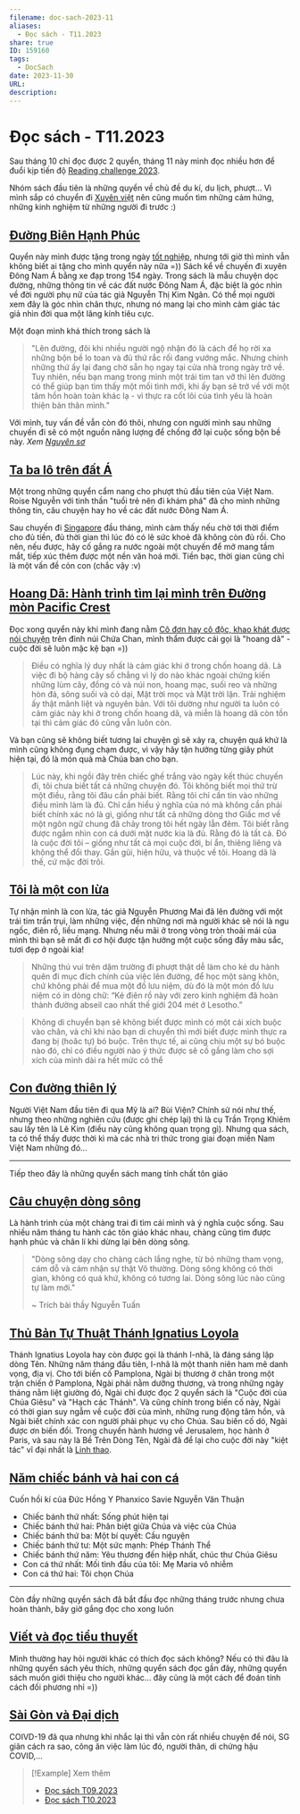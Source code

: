 ```yaml
---
filename: doc-sach-2023-11
aliases:
  - Đọc sách - T11.2023
share: true
ID: 159160
tags:
  - DocSach
date: 2023-11-30
URL: 
description: 
---
```


# Đọc sách - T11.2023
Sau tháng 10 chỉ đọc được 2 quyển, tháng 11 này mình đọc nhiều hơn để đuổi kịp tiến độ [Reading challenge 2023](./reading-challenge-2023.md).

Nhóm sách đầu tiên là những quyển về chủ đề du kí, du lịch, phượt... Vì mình sắp có chuyển đi [Xuyên việt](./xuyen-viet-2023.md) nên cũng muốn tìm những cảm hứng, những kinh nghiệm từ những người đi trước :)
## [Đường Biên Hạnh Phúc](./duong-bien-hanh-phuc.md)

Quyển này mình được tặng trong ngày [tốt nghiệp](./hom-nay-toi-tot-nghiep.md), nhưng tới giờ thì mình vẫn không biết ai tặng cho mình quyển này nữa =)) Sách kể về chuyến đi xuyên Đông Nam Á bằng xe đạp trong 154 ngày. Trong sách là mẫu chuyện dọc đường, những thông tin về các đất nước Đông Nam Á, đặc biệt là góc nhìn về đời người phụ nữ của tác giả Nguyễn Thị Kim Ngân. Có thể mọi người xem đây là góc nhìn chân thực, nhưng nó mang lại cho mình cảm giác tác giả nhìn đời qua một lăng kính tiêu cực. 

Một đoạn mình khá thích trong sách là

> "Lên đường, đôi khi nhiều người ngộ nhận đó là cách để họ rời xa những bộn bề lo toan và đủ thứ rắc rối đang vướng mắc. Nhưng chính những thứ ấy lại đang chờ sẵn họ ngay tại cửa nhà trong ngày trở về. Tuy nhiên, nếu bạn mang trong mình một trái tim tan vỡ thì lên đường có thể giúp bạn tìm thấy một mối tình mới, khi ấy bạn sẽ trở về với một tâm hồn hoàn toàn khác lạ - vì thực ra cốt lõi của tình yêu là hoàn thiện bản thân mình."

Với mình, tuy vấn đề vẫn còn đó thôi, nhưng con người mình sau những chuyến đi sẽ có một nguồn năng lượng để chống đỡ lại cuộc sống bộn bề này. *Xem [Nguyên sơ](./nguyen-so.md)*
## [Ta ba lô trên đất Á](./ta-ba-lo-tren-dat-a.md)

Một trong những quyển cẩm nang cho phượt thủ đầu tiên của Việt Nam. Roise Nguyễn với tinh thần "tuổi trẻ nên đi khám phá" đã cho mình những thông tin, câu chuyện hay ho về các đất nước Đông Nam Á. 

Sau chuyến đi [Singapore](../../Singapore%20trip%202023.md) đầu tháng, mình cảm thấy nếu chờ tới thời điểm cho đủ tiền, đủ thời gian thì lúc đó có lẽ sức khoẻ đã không còn đủ rồi. Cho nên, nếu được, hãy cố gắng ra nước ngoài một chuyến để mở mang tầm mắt, tiếp xúc thêm được một nền văn hoá mới. Tiền bạc, thời gian cũng chỉ là một vấn đề cỏn con (chắc vậy :v)

## [Hoang Dã: Hành trình tìm lại mình trên Đường mòn Pacific Crest](./hoang-da-hanh-trinh-tim-lai-minh-tren-duong-mon-pacific-crest.md)

Đọc xong quyển này khi mình đang nằm [Cô đơn hay cô độc, khao khát được nói chuyện](./co-don-hay-co-doc-khao-khat-duoc-noi-chuyen.md) trên đỉnh núi Chứa Chan, mình thẩm được cái gọi là "hoang dã" - cuộc đời sẽ luôn mặc kệ bạn =)) 

> Điều có nghĩa lý duy nhất là cảm giác khi ở trong chốn hoang dã. Là việc đi bộ hàng cây số chẳng vì lý do nào khác ngoài chứng kiến những lùm cây, đồng cỏ và núi non, hoang mạc, suối reo và những hòn đá, sông suối và cỏ dại, Mặt trời mọc và Mặt trời lặn. Trải nghiệm ấy thật mãnh liệt và nguyên bản. Với tôi dường như người ta luôn có cảm giác này khi ở trong chốn hoang dã, và miễn là hoang dã còn tồn tại thì cảm giác đó cũng vẫn luôn còn.

Và bạn cũng sẽ không biết tương lai chuyện gì sẽ xảy ra, chuyện quá khứ là mình cũng không đụng chạm được, vì vậy hãy tận hưởng từng giây phút hiện tại, đó là món quà mà Chúa ban cho bạn.

> Lúc này, khi ngồi đây trên chiếc ghế trắng vào ngày kết thúc chuyến đi, tôi chưa biết tất cả những chuyện đó. Tôi không biết mọi thứ trừ một điều, rằng tôi đâu cần phải biết. Rằng tôi chỉ cần tin vào những điều mình làm là đủ. Chỉ cần hiểu ý nghĩa của nó mà không cần phải biết chính xác nó là gì, giống như tất cả những dòng thơ Giấc mơ về một ngôn ngữ chung đã chảy trong tôi hết ngày lẫn đêm. Tôi biết rằng được ngắm nhìn con cá dưới mặt nước kia là đủ. Rằng đó là tất cả. Đó là cuộc đời tôi – giống như tất cả mọi cuộc đời, bí ẩn, thiêng liêng và không thể đổi thay. Gần gũi, hiện hữu, và thuộc về tôi. Hoang dã là thế, cứ mặc đời trôi.

## [Tôi là một con lừa](../../T%C3%B4i%20l%C3%A0%20m%E1%BB%99t%20con%20l%E1%BB%ABa.md)

Tự nhận mình là con lừa, tác giả Nguyễn Phương Mai đã lên đường với một trái tim trần trụi, làm những việc, đến những nơi mà người khác sẽ nói là ngu ngốc, điên rồ, liều mạng. Nhưng nếu mãi ở trong vòng tròn thoải mái của mình thì bạn sẽ mất đi cơ hội được tận hưởng một cuộc sống đầy màu sắc, tươi đẹp ở ngoài kia!

> Những thú vui trên dặm trường đi phượt thật dễ làm cho kẻ du hành quên đi mục đích chính của việc lên đường, để học một sàng khôn, chứ không phải để mua một đồ lưu niệm, dù đó là một món đồ lưu niệm có in dòng chữ: “Kẻ điên rồ này với zero kinh nghiệm đã hoàn thành đường abseil cao nhất thế giới 204 mét ở Lesotho.” 

> Không di chuyển bạn sẽ không biết được mình có một cái xích buộc vào chân, và chỉ khi nào bạn di chuyển thì mới biết được mình thực ra đang bị (hoăc tự) bó buộc. Trên thực tế, ai cũng chịu một sự bó buộc nào đó, chỉ có điều người nào ý thức được sẽ cố gắng làm cho sợi xích của mình dài ra hết mức có thể
## [Con đường thiên lý](../../Con%20%C4%91%C6%B0%E1%BB%9Dng%20thi%C3%AAn%20l%C3%BD.md)
Người Việt Nam đầu tiên đi qua Mỹ là ai? Bùi Viện? Chính sử nói như thế, nhưng theo những nghiên cứu (được ghi chép lại) thì là cụ Trần Trọng Khiêm sau lấy tên là Lê Kim (điều này cũng không quan trọng gì). Nhưng qua sách, ta có thể thấy được thời kì mà các nhà tri thức trong giai đoạn miền Nam Việt Nam những đó...

---

Tiếp theo đây là những quyển sách mang tính chất tôn giáo

## [Câu chuyện dòng sông](./cau-chuyen-dong-song.md)

Là hành trình của một chàng trai đi tìm cái mình và ý nghĩa cuộc sống. Sau nhiều năm tháng tu hành các tôn giáo khác nhau, chàng cũng tìm được hạnh phúc và chân lí khi dừng lại bên dòng sông. 

> "Dòng sông dạy cho chàng cách lắng nghe, từ bỏ những tham vọng, cám dỗ và cảm nhận sự thật Vô thường. Dòng sông không có thời gian, không có quá khứ, không có tương lai. Dòng sông lúc nào cũng tự làm mới."
> 
> ~ Trích bài thầy Nguyễn Tuấn

## [Thủ Bản Tự Thuật Thánh Ignatius Loyola](../../Th%E1%BB%A7%20B%E1%BA%A3n%20T%E1%BB%B1%20Thu%E1%BA%ADt%20Th%C3%A1nh%20Ignatius%20Loyola.md)

Thánh Ignatius Loyola hay còn được gọi là thánh I-nhã, là đáng sáng lập dòng Tên. Những năm tháng đầu tiên, I-nhã là một thanh niên ham mê danh vọng, địa vị. Cho tới biến cố Pamplona, Ngài bị thương ở chân trong một trận chiến ở Pamplona, Ngài phải nằm dưỡng thương, và trong những ngày tháng nằm liệt giường đó, Ngài chỉ được đọc 2 quyển sách là "Cuộc đời của Chúa Giêsu" và "Hạch các Thánh". Và cũng chính trong biến cố này, Ngài có thời gian suy ngẫm về cuộc đời của mình, những rung động tâm hồn, và Ngài biết chính xác con người phải phục vụ cho Chúa. Sau biến cố dó, Ngài được ơn biến đổi. Trong chuyến hành hương về Jerusalem, học hành ở Paris, và sau này là Bề Trên Dòng Tên, Ngài đã để lại cho cuộc đời này "kiệt tác" vĩ đại nhất là [Linh thao](./linh-thao.md).

## [Năm chiếc bánh và hai con cá](../../N%C4%83m%20chi%E1%BA%BFc%20b%C3%A1nh%20v%C3%A0%20hai%20con%20c%C3%A1.md)

Cuốn hồi kí của Đức Hồng Y Phanxico Savie Nguyễn Văn Thuận

- Chiếc bánh thứ nhất: Sống phút hiện tại
- Chiếc bánh thứ hai: Phân biệt giữa Chúa và việc của Chúa
- Chiếc bánh thứ ba: Một bí quyết: Cầu nguyện
- Chiếc bánh thứ tư: Một sức mạnh: Phép Thánh Thể
- Chiếc bánh thứ năm: Yêu thương đến hiệp nhất, chúc thư Chúa Giêsu
- Con cá thứ nhất: Mối tình đầu của tôi: Mẹ Maria vô nhiễm
- Con cá thứ hai: Tôi chọn Chúa

---

Còn đầy những quyển sách đã bắt đầu đọc những tháng trước nhưng chưa hoàn thành, bây giờ gắng đọc cho xong luôn

## [Viết và đọc tiểu thuyết](./viet-va-doc-tieu-thuyet.md)

Mình thường hay hỏi người khác có thích đọc sách không? Nếu có thì đâu là những quyển sách yêu thích, những quyển sách đọc gần đây, những quyển sách muốn giới thiệu cho người khác... đây cũng là một cách để đoán tính cách đối phương nhỉ =))
## [Sài Gòn và Đại dịch](../../S%C3%A0i%20G%C3%B2n%20v%C3%A0%20%C4%90%E1%BA%A1i%20d%E1%BB%8Bch.md)

COIVD-19 đã qua nhưng khi nhắc lại thì vẫn còn rất nhiều chuyện để nói, SG giãn cách ra sao, công ăn việc làm lúc đó, người thân, di chứng hậu COVID,...

> [!Example] Xem thêm
> - [Đọc sách T09.2023](./doc-sach-2023-09.md)
> - [Đọc sách T10.2023](./doc-sach-2023-10.md)